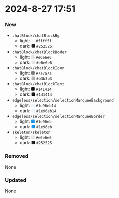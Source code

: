 

# 2024-8-27 17:51
### New

- `chatBlock/chatBlockBg`
  - light:  <svg width="11" xmlns="http://www.w3.org/2000/svg" viewBox="0 0 20 20"><rect stroke="rgba(0,0,0,0.1)" width="20" height="20" rx="4" fill="#ffffff" /></svg> `#ffffff`
  - dark:  <svg width="11" xmlns="http://www.w3.org/2000/svg" viewBox="0 0 20 20"><rect stroke="rgba(0,0,0,0.1)" width="20" height="20" rx="4" fill="#252525" /></svg> `#252525`
- `chatBlock/chatBlockBoder`
  - light:  <svg width="11" xmlns="http://www.w3.org/2000/svg" viewBox="0 0 20 20"><rect stroke="rgba(0,0,0,0.1)" width="20" height="20" rx="4" fill="#e6e6e6" /></svg> `#e6e6e6`
  - dark:  <svg width="11" xmlns="http://www.w3.org/2000/svg" viewBox="0 0 20 20"><rect stroke="rgba(0,0,0,0.1)" width="20" height="20" rx="4" fill="#e6e6e6" /></svg> `#e6e6e6`
- `chatBlock/chatBlockIcon`
  - light:  <svg width="11" xmlns="http://www.w3.org/2000/svg" viewBox="0 0 20 20"><rect stroke="rgba(0,0,0,0.1)" width="20" height="20" rx="4" fill="#7a7a7a" /></svg> `#7a7a7a`
  - dark:  <svg width="11" xmlns="http://www.w3.org/2000/svg" viewBox="0 0 20 20"><rect stroke="rgba(0,0,0,0.1)" width="20" height="20" rx="4" fill="#b3b3b3" /></svg> `#b3b3b3`
- `chatBlock/chatBlockText`
  - light:  <svg width="11" xmlns="http://www.w3.org/2000/svg" viewBox="0 0 20 20"><rect stroke="rgba(0,0,0,0.1)" width="20" height="20" rx="4" fill="#141414" /></svg> `#141414`
  - dark:  <svg width="11" xmlns="http://www.w3.org/2000/svg" viewBox="0 0 20 20"><rect stroke="rgba(0,0,0,0.1)" width="20" height="20" rx="4" fill="#141414" /></svg> `#141414`
- `edgeless/selection/selectionMarqueeBackground`
  - light:  <svg width="11" xmlns="http://www.w3.org/2000/svg" viewBox="0 0 20 20"><rect stroke="rgba(0,0,0,0.1)" width="20" height="20" rx="4" fill="#1e96eb14" /></svg> `#1e96eb14`
  - dark:  <svg width="11" xmlns="http://www.w3.org/2000/svg" viewBox="0 0 20 20"><rect stroke="rgba(0,0,0,0.1)" width="20" height="20" rx="4" fill="#1e96eb14" /></svg> `#1e96eb14`
- `edgeless/selection/selectionMarqueeBorder`
  - light:  <svg width="11" xmlns="http://www.w3.org/2000/svg" viewBox="0 0 20 20"><rect stroke="rgba(0,0,0,0.1)" width="20" height="20" rx="4" fill="#1e96eb" /></svg> `#1e96eb`
  - dark:  <svg width="11" xmlns="http://www.w3.org/2000/svg" viewBox="0 0 20 20"><rect stroke="rgba(0,0,0,0.1)" width="20" height="20" rx="4" fill="#1e96eb" /></svg> `#1e96eb`
- `skeleton/skeleton`
  - light:  <svg width="11" xmlns="http://www.w3.org/2000/svg" viewBox="0 0 20 20"><rect stroke="rgba(0,0,0,0.1)" width="20" height="20" rx="4" fill="#e6e6e6" /></svg> `#e6e6e6`
  - dark:  <svg width="11" xmlns="http://www.w3.org/2000/svg" viewBox="0 0 20 20"><rect stroke="rgba(0,0,0,0.1)" width="20" height="20" rx="4" fill="#252525" /></svg> `#252525`

### Removed

None

### Updated

None